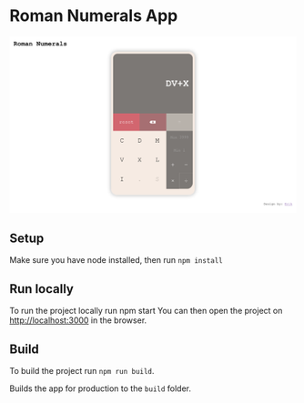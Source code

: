 # Roman Numerals App

![Roman numerals app](roman-numerals-app.png)

## Setup

Make sure you have node installed, then run `npm install`

## Run locally

To run the project locally run npm start You can then open the project on [http://localhost:3000](http://localhost:3000) in the browser.

## Build

To build the project run `npm run build`.

Builds the app for production to the `build` folder.
